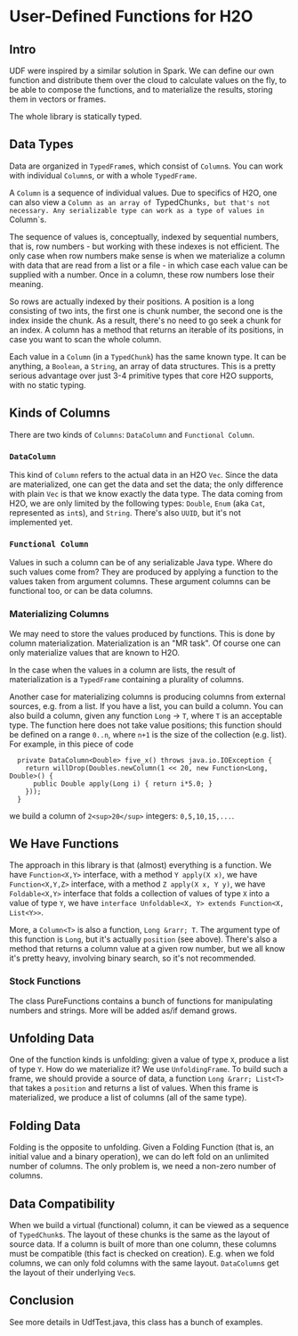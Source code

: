 # User-Defined Functions for H2O

## Intro
UDF were inspired by a similar solution in Spark. We can define our own function and distribute them over the cloud to calculate values on the fly, to be able to compose the functions, and to materialize the results, storing them in vectors or frames.

The whole library is statically typed.

## Data Types
Data are organized in `TypedFrame`s, which consist of `Column`s. You can work with individual `Column`s, or with a whole `TypedFrame`.

A `Column` is a sequence of individual values. Due to specifics of H2O, one can also view a `Column as an array of `TypedChunk`s, but that's not necessary. Any serializable type can work as a type of values in `Column`s.

The sequence of values is, conceptually, indexed by sequential numbers, that is, row numbers - but working with these indexes is not efficient. The only case when row numbers make sense is when we materialize a column with data that are read from a list or a file - in which case each value can be supplied with a number. Once in a column, these row numbers lose their meaning.

So rows are actually indexed by their positions. A position is a long consisting of two ints, the first one is chunk number, the second one is the index inside the chunk. As a result, there's no need to go seek a chunk for an index. A column has a method that returns an iterable of its positions, in case you want to scan the whole column.

Each value in a `Column` (in a `TypedChunk`) has the same known type. It can be anything, a `Boolean`, a `String`, an array of data structures. This is a pretty serious advantage over just 3-4 primitive types that core H2O supports, with no static typing.

## Kinds of Columns
There are two kinds of `Columns`: `DataColumn` and `Functional Column`. 

### `DataColumn`
This kind of `Column` refers to the actual data in an H2O `Vec`. Since the data are materialized, one can get the data and set the data; the only difference with plain `Vec` is that we know exactly the data type. The data coming from H2O, we are only limited by the following types: `Double`, `Enum` (aka `Cat`, represented as `int`s), and `String`. There's also `UUID`, but it's not implemented yet.

### `Functional Column`
Values in such a column can be of any serializable Java type. Where do such values come from? They are produced by applying a function to the values taken from argument columns. These argument columns can be functional too, or can be data columns. 

### Materializing Columns
We may need to store the values produced by functions. This is done by column materialization. Materialization is an "MR task". Of course one can only materialize values that are known to H2O.

In the case when the values in a column are lists, the result of materialization is a `TypedFrame` containing a plurality of columns.

Another case for materializing columns is producing columns from external sources, e.g. from a list. If you have a list, you can build a column. You can also build a column, given any function `Long` &rarr; `T`, where `T` is an acceptable type. The function here does not take value positions; this function should be defined on a range `0..n`, where `n+1` is the size of the collection (e.g. list). For example, in this piece of code

```
  private DataColumn<Double> five_x() throws java.io.IOException {
    return willDrop(Doubles.newColumn(1 << 20, new Function<Long, Double>() {
      public Double apply(Long i) { return i*5.0; }
    }));
  }
```

we build a column of `2<sup>20</sup>` integers: `0,5,10,15,...`.

## We Have Functions
The approach in this library is that (almost) everything is a function. We have `Function<X,Y>` interface, with a method `Y apply(X x)`, we have `Function<X,Y,Z>` interface, with a method `Z apply(X x, Y y)`, we have `Foldable<X,Y>` interface that folds a collection of values of type `X` into a value of type `Y`, we have `interface Unfoldable<X, Y> extends Function<X, List<Y>>`. 

More, a `Column<T>` is also a function, `Long &rarr; T`. The argument type of this function is `Long`, but it's actually `position` (see above). There's also a method that returns a column value at a given row number, but we all know it's pretty heavy, involving binary search, so it's not recommended.

### Stock Functions
The class PureFunctions contains a bunch of functions for manipulating numbers and strings. More will be added as/if demand grows.

## Unfolding Data
One of the function kinds is unfolding: given a value of type `X`, produce a list of type `Y`. How do we materialize it? We use `UnfoldingFrame`. To build such a frame, we should provide a source of data, a function `Long &rarr; List<T>` that takes a `position` and returns a list of values. When this frame is materialized, we produce a list of columns (all of the same type).

## Folding Data
Folding is the opposite to unfolding. Given a Folding Function (that is, an initial value and a binary operation), we can do left fold on an unlimited number of columns. The only problem is, we need a non-zero number of columns.

## Data Compatibility
When we build a virtual (functional) column, it can be viewed as a sequence of `TypedChunk`s. The layout of these chunks is the same as the layout of source data. If a column is built of more than one column, these columns must be compatible (this fact is checked on creation). E.g. when we fold columns, we can only fold columns with the same layout. `DataColumn`s get the layout of their underlying `Vec`s.

## Conclusion
See more details in UdfTest.java, this class has a bunch of examples.